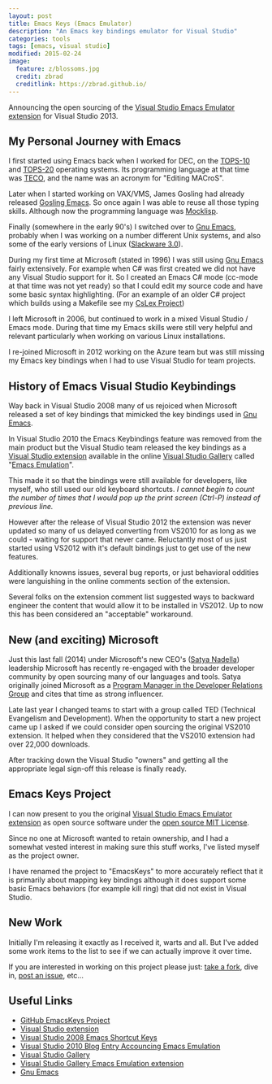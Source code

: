 ```yaml
---
layout: post
title: Emacs Keys (Emacs Emulator)
description: "An Emacs key bindings emulator for Visual Studio"
categories: tools
tags: [emacs, visual studio]
modified: 2015-02-24
image:
  feature: z/blossoms.jpg
  credit: zbrad
  creditlink: https://zbrad.github.io/
---
```


Announcing the open sourcing of the
[Visual Studio Emacs Emulator extension](https://github.com/zbrad/EmacsKeys) for Visual Studio 2013. 

## My Personal Journey with Emacs

I first started using Emacs back when I worked for DEC, on the [TOPS-10](http://en.wikipedia.org/wiki/TOPS-10)
and [TOPS-20](http://en.wikipedia.org/wiki/TOPS-20)
operating systems.  Its programming language at that time was
[TECO](http://en.wikipedia.org/wiki/TECO_%28text_editor%29), and the name was
an acronym for "Editing MACroS".

Later when I started working on VAX/VMS, James Gosling had already released
[Gosling Emacs](http://en.wikipedia.org/wiki/Gosling_Emacs).  So once again I
was able to reuse all those typing skills.   Although now the programming
language was [Mocklisp](http://en.wikipedia.org/wiki/Mocklisp).

Finally (somewhere in the early 90's) I switched over to
[Gnu Emacs](http://www.gnu.org/software/emacs), probably when I was working
on a number different Unix systems, and also some of the early versions of
Linux ([Slackware 3.0](http://en.wikipedia.org/wiki/Slackware#1993.E2.80.932003)).

During my first time at Microsoft (stated in 1996) I was still 
using [Gnu Emacs](http://www.gnu.org/software/emacs) fairly extensively.
For example when C# was first created we did not have any Visual Studio support
for it.  So I created an Emacs C# mode (cc-mode at that time was not yet ready)
so that I could edit my source code and have some basic syntax highlighting.
(For an example of an older C#
project which builds using a Makefile see my
[CsLex Project](https://github.com/zbrad/CsLex))

I left Microsoft in 2006, but continued to work in a mixed Visual Studio /
Emacs mode.  During that time my Emacs skills were still very helpful and
relevant particularly when working on various Linux installations.

I re-joined Microsoft in 2012 working on the Azure team but was still missing
my Emacs key bindings when I had to use Visual Studio for team projects.

## History of Emacs Visual Studio Keybindings

Way back in Visual Studio 2008 many of us rejoiced when
Microsoft released a set of key bindings that mimicked the key
bindings used in [Gnu Emacs](http://www.gnu.org/software/emacs).

In Visual Studio 2010 the Emacs Keybindings feature was
removed from the main product but the Visual Studio team
released the key bindings as a
[Visual Studio extension](https://msdn.microsoft.com/en-us/library/dd885119.aspx)
available in the online
[Visual Studio Gallery](https://visualstudiogallery.msdn.microsoft.com/) called
"[Emacs Emulation](https://visualstudiogallery.msdn.microsoft.com/09dc58c4-6f47-413a-9176-742be7463f92/)".

This made it so that the bindings were still available for developers, like
myself, who still used our old keyboard shortcuts.  *I cannot begin to count
the number of times that I would pop up the print screen
(Ctrl-P) instead of previous line.*

However after the release of Visual Studio 2012 the extension was
never updated so many of us delayed converting from VS2010 for as long as
we could - waiting for support that never came.  Reluctantly most of us just
started using VS2012 with it's default bindings just to get use of the new
features.

Additionally knowns issues, several bug reports, or just behavioral oddities
were languishing in the online comments section of the extension.

Several folks on the extension comment list suggested ways to
backward engineer the content that would allow it to be
installed in VS2012.  Up to now this has been considered an "acceptable"
workaround.

## New (and exciting) Microsoft

Just this last fall (2014) under Microsoft's new CEO's ([Satya Nadella](http://news.microsoft.com/ceo/index.html))
leadership Microsoft has recently re-engaged with the broader
developer community by open sourcing many of our languages and tools.  Satya
originally joined Microsoft as a [Program Manager in the Developer Relations Group](https://www.crunchbase.com/person/satya-nadella)
and cites that time as strong influencer.

Late last year I changed teams to start with a group called TED (Technical
Evangelism and Development).  When the opportunity to start a new
project came up I asked if we could consider open sourcing
the original VS2010 extension.  It helped when they considered that the VS2010
extension had over 22,000 downloads.

After tracking down the Visual Studio "owners" and getting all the
appropriate legal sign-off this release is finally ready.

## Emacs Keys Project

I can now present to you the original
[Visual Studio Emacs Emulator extension](https://github.com/zbrad/EmacsKeys)
as open source software under the [open source MIT License](http://opensource.org/licenses/MIT).

Since no one at Microsoft wanted to retain ownership, and I had a somewhat vested interest in making sure this
stuff works, I've listed myself as the project owner.

I have renamed the project to "EmacsKeys" to more accurately
reflect that it is primarily about mapping key bindings although it does
support some basic Emacs behaviors (for example kill ring)
that did not exist in Visual Studio.

## New Work

Initially I'm releasing it exactly as I received it, warts and
all.  But I've added some work items to the list to see if we
can actually improve it over time.

If you are interested in working on this project please just:
[take a fork](https://github.com/zbrad/EmacsKeys/fork), dive in, [post an issue](https://github.com/zbrad/EmacsKeys/issues), etc...

## Useful Links

- [GitHub EmacsKeys Project](https://github.com/zbrad/EmacsKeys)
- [Visual Studio extension](https://msdn.microsoft.com/en-us/library/dd885119.aspx)
- [Visual Studio 2008 Emacs Shortcut Keys](http://msdn.microsoft.com/en-us/library/ms165528%28VS.90%29.aspx)
- [Visual Studio 2010 Blog Entry Accouncing Emacs Emulation](http://blogs.msdn.com/b/visualstudio/archive/2010/09/01/emacs-emulation-extension-now-available.aspx)
- [Visual Studio Gallery](https://visualstudiogallery.msdn.microsoft.com/)
- [Visual Studio Gallery Emacs Emulation extension](https://msdn.microsoft.com/en-us/library/dd885119.aspx)
- [Gnu Emacs](http://www.gnu.org/software/emacs)

